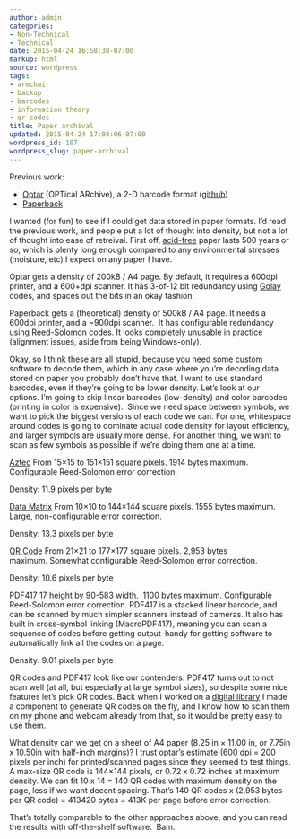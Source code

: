 ```yaml
---
author: admin
categories:
- Non-Technical
- Technical
date: 2015-04-24 16:58:38-07:00
markup: html
source: wordpress
tags:
- armchair
- backup
- barcodes
- information theory
- qr codes
title: Paper archival
updated: 2015-04-24 17:04:06-07:00
wordpress_id: 187
wordpress_slug: paper-archival
---
```

Previous work:

-   [Optar](http://ronja.twibright.com/optar) (OPTical ARchive), a 2-D barcode format ([github](https://github.com/colindean/optar))
-   [Paperback](http://ollydbg.de/Paperbak/index.html)

I wanted (for fun) to see if I could get data stored in paper formats. I’d read the previous work, and people put a lot of thought into density, but not a lot of thought into ease of retreival. First off, [acid-free](http://en.wikipedia.org/wiki/Acid-free_paper) paper lasts 500 years or so, which is plenty long enough compared to any environmental stresses (moisture, etc) I expect on any paper I have.

Optar gets a density of 200kB / A4 page. By default, it requires a 600dpi printer, and a 600+dpi scanner. It has 3-of-12 bit redundancy using [Golay](http://en.wikipedia.org/wiki/Binary_Golay_code) codes, and spaces out the bits in an okay fashion.

Paperback gets a (theoretical) density of 500kB / A4 page. It needs a 600dpi printer, and a ~900dpi scanner.  It has configurable redundancy using [Reed-Solomon](http://en.wikipedia.org/wiki/Reed%E2%80%93Solomon_error_correction) codes. It looks completely unusable in practice (alignment issues, aside from being Windows-only).

Okay, so I think these are all stupid, because you need some custom software to decode them, which in any case where you’re decoding data stored on paper you probably don’t have that. I want to use standard barcodes, even if they’re going to be lower density. Let’s look at our options. I’m going to skip linear barcodes (low-density) and color barcodes (printing in color is expensive).  Since we need space between symbols, we want to pick the biggest versions of each code we can. For one, whitespace around codes is going to dominate actual code density for layout efficiency, and larger symbols are usually more dense. For another thing, we want to scan as few symbols as possible if we’re doing them one at a time.

[Aztec](http://en.wikipedia.org/wiki/Aztec_Code) From 15×15 to 151×151 square pixels. 1914 bytes maximum. Configurable Reed-Solomon error correction.

Density: 11.9 pixels per byte

[Data Matrix](http://en.wikipedia.org/wiki/Data_Matrix) From 10×10 to 144×144 square pixels. 1555 bytes maximum. Large, non-configurable error correction.

Density: 13.3 pixels per byte

[QR Code](http://en.wikipedia.org/wiki/QR_code) From 21×21 to 177×177 square pixels. 2,953 bytes maximum. Somewhat configurable Reed-Solomon error correction.

Density: 10.6 pixels per byte

[PDF417](http://en.wikipedia.org/wiki/PDF417) 17 height by 90-583 width.  1100 bytes maximum. Configurable Reed-Solomon error correction. PDF417 is a stacked linear barcode, and can be scanned by much simpler scanners instead of cameras. It also has built in cross-symbol linking (MacroPDF417), meaning you can scan a sequence of codes before getting output–handy for getting software to automatically link all the codes on a page.

Density: 9.01 pixels per byte

QR codes and PDF417 look like our contenders. PDF417 turns out to not scan well (at all, but especially at large symbol sizes), so despite some nice features let’s pick QR codes. Back when I worked on a [digital library](https://blog.za3k.com/the-double-lives-of-books/ "The Double Lives of Books") I made a component to generate QR codes on the fly, and I know how to scan them on my phone and webcam already from that, so it would be pretty easy to use them.

What density can we get on a sheet of A4 paper (8.25 in × 11.00 in, or 7.75in x 10.50in with half-inch margins)? I trust optar’s estimate (600 dpi = 200 pixels per inch) for printed/scanned pages since they seemed to test things. A max-size QR code is 144×144 pixels, or 0.72 x 0.72 inches at maximum density. We can fit 10 x 14 = 140 QR codes with maximum density on the page, less if we want decent spacing. That’s 140 QR codes x (2,953 bytes per QR code) = 413420 bytes = 413K per page before error correction.

That’s totally comparable to the other approaches above, and you can read the results with off-the-shelf software.  Bam.
